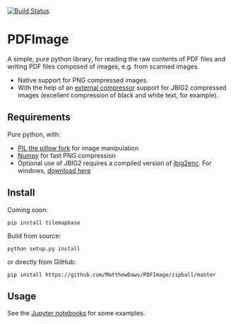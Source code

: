 [![Build Status](https://travis-ci.org/MatthewDaws/PDFImage.svg?branch=master)](https://travis-ci.org/MatthewDaws/PDFImage)

# PDFImage

A simple, pure python library, for reading the raw contents of PDF files and writing PDF files composed of images, e.g. from scanned images.

- Native support for PNG compressed images.
- With the help of an [external compressor](https://github.com/agl/jbig2enc) support for JBIG2 compressed images (excellent compression of black and white text, for example).

## Requirements

Pure python, with:

- [PIL the pillow fork](https://pillow.readthedocs.io/en/latest/installation.html) for image manipulation
- [Numpy](http://www.numpy.org/) for fast PNG compression
- Optional use of JBIG2 requires a compiled version of [jbig2enc](https://github.com/agl/jbig2enc).  For windows, [download here](https://github.com/agl/jbig2enc/wiki/agl%27s-jbig2enc-windows-compiled-version)

## Install

Coming soon:

    pip install tilemapbase

Build from source:

    python setup.py install

or directly from GitHub:

    pip install https://github.com/MatthewDaws/PDFImage/zipball/master

## Usage

See the [Jupyter notebooks](notebooks/) for some examples.
